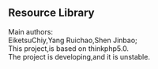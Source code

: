## Resource Library ##
Main authors:<br>
EiketsuChiy,Yang Ruichao,Shen Jinbao;<br>
This project,is based on thinkphp5.0.<br>
The project is developing,and it is unstable.